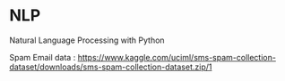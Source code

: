 # NLP
Natural Language Processing with Python


Spam Email data : https://www.kaggle.com/uciml/sms-spam-collection-dataset/downloads/sms-spam-collection-dataset.zip/1
